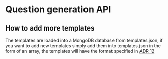 # Question generation API

## How to add more templates
The templates are loaded into a MongoDB database from templates.json, if you want to add new templates simply add them into templates.json in the form of an array, the templates will have the format specified in [ADR 12](https://github.com/Arquisoft/wiq_es1c/wiki/ADR-12-%28Question-Templates%29)

